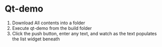 Qt-demo
=======
<ol>
<li> Download All contents into a folder </li>
<li> Execute qt-demo from the build folder </li>
<li> Click the push button, enter any text, and watch as the text populates the list widget beneath </li>
</ol>
